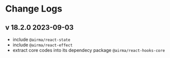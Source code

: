 # Change Logs

## v 18.2.0 2023-09-03

* include `@airma/react-state`
* include `@airma/react-effect`
* extract core codes into its dependecy package `@airma/react-hooks-core`
